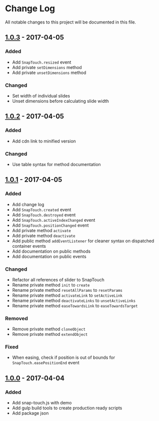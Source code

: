 # Change Log
All notable changes to this project will be documented in this file.

## [1.0.3] - 2017-04-05
### Added
- Add `SnapTouch.resized` event
- Add private `setDimensions` method
- Add private `unsetDimensions` method
### Changed
- Set width of individual slides
- Unset dimensions before calculating slide width

## [1.0.2] - 2017-04-05
### Added
- Add cdn link to minified version
### Changed
- Use table syntax for method documentation

## [1.0.1] - 2017-04-05
### Added
- Add change log
- Add `SnapTouch.created` event
- Add `SnapTouch.destroyed` event
- Add `SnapTouch.activeIndexChanged` event
- Add `SnapTouch.positionChanged` event
- Add private method `activate`
- Add private method `deactivate`
- Add public method `addEventListener` for cleaner syntax on dispatched container events
- Add documentation on public methods
- Add documentation on public events
### Changed
- Refactor all references of slider to SnapTouch
- Rename private method `init` to `create`
- Rename private method `resetAllParams` to `resetParams`
- Rename private method `activateLink` to `setActiveLink`
- Rename private method `deactivateLinks` to `unsetActiveLinks`
- Rename private method `easeTowardsLink` to `easeTowardsTarget`
### Removed
- Remove private method `cloneObject`
- Remove private method `extendObject`
### Fixed
- When easing, check if position is out of bounds for `SnapTouch.easePositionEnd` event


## [1.0.0] - 2017-04-04
### Added
- Add snap-touch.js with demo
- Add gulp build tools to create production ready scripts
- Add package json

[Unreleased]: https://github.com/jabes/SnapTouch/compare/v1.0.3...HEAD
[1.0.3]: https://github.com/jabes/SnapTouch/compare/v1.0.2...v1.0.3
[1.0.2]: https://github.com/jabes/SnapTouch/compare/v1.0.1...v1.0.2
[1.0.1]: https://github.com/jabes/SnapTouch/compare/v1.0.0...v1.0.1
[1.0.0]: https://github.com/jabes/SnapTouch/commits/v1.0.0
